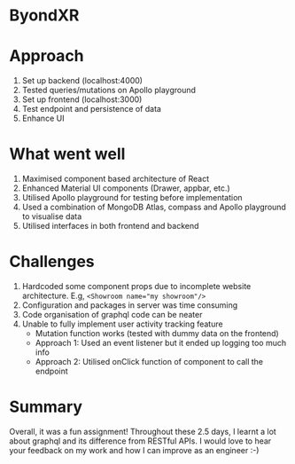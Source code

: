# ByondXR

# Approach

1. Set up backend (localhost:4000)
2. Tested queries/mutations on Apollo playground
3. Set up frontend (localhost:3000)
4. Test endpoint and persistence of data
5. Enhance UI 


# What went well
1. Maximised component based architecture of React
2. Enhanced Material UI components (Drawer, appbar, etc.)
3. Utilised Apollo playground for testing before implementation 
4. Used a combination of MongoDB Atlas, compass and Apollo playground to visualise data
5. Utilised interfaces in both frontend and backend


# Challenges
1. Hardcoded some component props due to incomplete website architecture. E.g, ```<Showroom name="my showroom"/>```
2. Configuration and packages in server was time consuming
3. Code organisation of graphql code can be neater
4. Unable to fully implement user activity tracking feature
    - Mutation function works (tested with dummy data on the frontend)
    - Approach 1: Used an event listener but it ended up logging too much info
    - Approach 2: Utilised onClick function of component to call the endpoint 
   
   
# Summary 
Overall, it was a fun assignment! Throughout these 2.5 days, I learnt a lot about graphql and its difference from RESTful APIs. 
I would love to hear your feedback on my work and how I can improve as an engineer :-)
